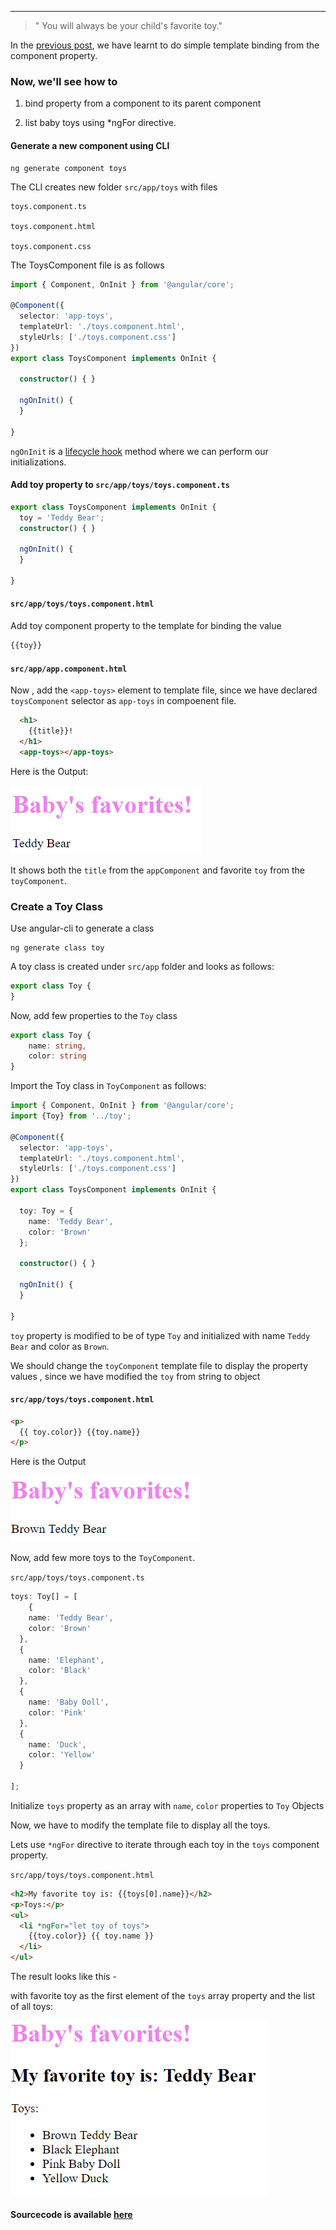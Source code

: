 ---
> " You will always be your child's favorite toy."

In the [previous post](https://deepikarajendran.github.io/dev-mom/template-data-binding/), we have learnt to do simple template binding from the component property.

### Now, we'll see how to 
1. bind property from a component to its parent component 

2. list baby toys using *ngFor directive.

#### Generate a new component using CLI
```
ng generate component toys
```
The CLI creates new folder `src/app/toys` with files

```
toys.component.ts

toys.component.html

toys.component.css
```

The ToysComponent file is as follows
```Typescript
import { Component, OnInit } from '@angular/core';

@Component({
  selector: 'app-toys',
  templateUrl: './toys.component.html',
  styleUrls: ['./toys.component.css']
})
export class ToysComponent implements OnInit {

  constructor() { }

  ngOnInit() {
  }

}
```
`ngOnInit` is a [lifecycle hook](https://angular.io/guide/lifecycle-hooks#oninit) method where we can perform our initializations.

#### Add toy property to `src/app/toys/toys.component.ts`
```typescript
export class ToysComponent implements OnInit {
  toy = 'Teddy Bear';
  constructor() { }

  ngOnInit() {
  }

}
```
#### `src/app/toys/toys.component.html`
Add toy component property to the template for binding the value
```html
{{toy}}
```
#### `src/app/app.component.html`
Now , add the `<app-toys>` element to template file, since we have declared `toysComponent` selector as `app-toys` in compoenent file.
```html
  <h1>
    {{title}}!
  </h1>
  <app-toys></app-toys>
  ```

Here is the Output:

![alt-text](https://github.com/DeepikaRajendran/dev-mom/raw/master/images/baby_favorite_toy.png)

It shows both the `title` from the `appComponent` and favorite `toy` from the `toyComponent`.

### Create a Toy Class
Use angular-cli to generate a class
```
ng generate class toy
```
A toy class is created under  `src/app` folder and looks as follows:
```typescript
export class Toy {
}
```
Now, add few properties to the `Toy` class
```typescript
export class Toy {
    name: string,
    color: string
}
```
Import the Toy class in `ToyComponent` as follows:

```typescript
import { Component, OnInit } from '@angular/core';
import {Toy} from '../toy';

@Component({
  selector: 'app-toys',
  templateUrl: './toys.component.html',
  styleUrls: ['./toys.component.css']
})
export class ToysComponent implements OnInit {
  
  toy: Toy = {
    name: 'Teddy Bear',
    color: 'Brown'
  };

  constructor() { }

  ngOnInit() {
  }

}
```
`toy` property is modified to be of type `Toy` and initialized with name `Teddy Bear` and color as `Brown`.

We should change the `toyComponent` template file to display the property values , since we have modified the `toy` from string to object
#### `src/app/toys/toys.component.html`
```html
<p>
  {{ toy.color}} {{toy.name}} 
</p>
```
Here is the Output

![alt_text](https://github.com/DeepikaRajendran/dev-mom/raw/master/images/baby_favorite_toy_color.png)

Now, add few more toys to the `ToyComponent`.

`src/app/toys/toys.component.ts`
```typescript
toys: Toy[] = [
    {
    name: 'Teddy Bear',
    color: 'Brown'
  },
  {
    name: 'Elephant',
    color: 'Black'
  },
  {
    name: 'Baby Doll',
    color: 'Pink'
  },
  {
    name: 'Duck',
    color: 'Yellow'
  }
  
];
```
Initialize `toys` property as an array with `name`, `color` properties to `Toy` Objects

Now, we have to modify the template file to display all the toys.

Lets use `*ngFor` directive to iterate through each toy in the `toys` component property.

`src/app/toys/toys.component.html`

```html
<h2>My favorite toy is: {{toys[0].name}}</h2>
<p>Toys:</p>
<ul>
  <li *ngFor="let toy of toys">
    {{toy.color}} {{ toy.name }}
  </li>
</ul>
```
The result looks like this -

with favorite toy as the first element of the `toys` array property and the list of all toys:

![alt-text](https://github.com/DeepikaRajendran/dev-mom/raw/master/images/baby_favorite_toys.png)

#### Sourcecode is available [here](https://github.com/DeepikaRajendran/baby-app/tree/template_binding_list_toys)

